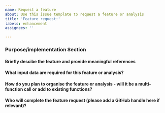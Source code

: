 ```yaml
---
name: Request a feature
about: Use this issue template to request a feature or analysis
title: 'Feature request:'
labels: enhancement
assignees: ''

---
```


<!--Hi there! Please take a moment to fill out the template below.-->

### Purpose/implementation Section

#### Briefly descibe the feature and provide meaningful references


#### What input data are required for this feature or analysis?


#### How do you plan to organise the feature or analysis - will it be a multi-function call or add to existing functions?


#### Who will complete the feature request (please add a GitHub handle here if relevant)?




